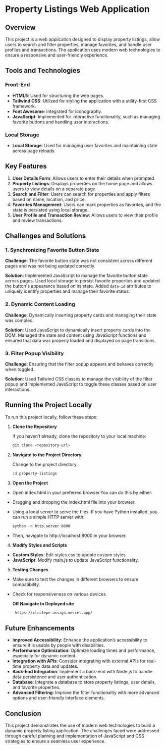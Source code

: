 # Property Listings Web Application

## Overview

This project is a web application designed to display property listings, allow users to search and filter properties, manage favorites, and handle user profiles and transactions. The application uses modern web technologies to ensure a responsive and user-friendly experience.

## Tools and Technologies

### Front-End
- **HTML5**: Used for structuring the web pages.
- **Tailwind CSS**: Utilized for styling the application with a utility-first CSS framework.
- **Font Awesome**: Integrated for iconography.
- **JavaScript**: Implemented for interactive functionality, such as managing favorite buttons and handling user interactions.

### Local Storage
- **Local Storage**: Used for managing user favorites and maintaining state across page reloads.

## Key Features

1. **User Details Form**: Allows users to enter their details when prompted.
2. **Property Listings**: Displays properties on the home page and allows users to view details on a separate page.
3. **Search and Filter**: Users can search for properties and apply filters based on name, location, and price.
4. **Favorites Management**: Users can mark properties as favorites, and the state is persisted using local storage.
5. **User Profile and Transaction Review**: Allows users to view their profile and review transactions.

## Challenges and Solutions

### 1. Synchronizing Favorite Button State
**Challenge**: The favorite button state was not consistent across different pages and was not being updated correctly.

**Solution**: Implemented JavaScript to manage the favorite button state across pages. Used local storage to persist favorite properties and updated the button's appearance based on its state. Added `data-id` attributes to uniquely identify properties and manage their favorite status.

### 2. Dynamic Content Loading
**Challenge**: Dynamically inserting property cards and managing their state was complex.

**Solution**: Used JavaScript to dynamically insert property cards into the DOM. Managed the state and content using JavaScript functions and ensured that data was properly loaded and displayed on page transitions.

### 3. Filter Popup Visibility
**Challenge**: Ensuring that the filter popup appears and behaves correctly when toggled.

**Solution**: Used Tailwind CSS classes to manage the visibility of the filter popup and implemented JavaScript to toggle these classes based on user interactions.


## Running the Project Locally

To run this project locally, follow these steps:

1. **Clone the Repository**

   If you haven’t already, clone the repository to your local machine:

   ```bash
   git clone <repository-url>

2. **Navigate to the Project Directory**

   Change to the project directory:

   ```bash
   cd property-listings

3. **Open the Project**

- Open index.html in your preferred browser.You can do this by either:

- Dragging and dropping the index.html file into your browser.

- Using a local server to serve the files. If you have Python installed, you can run a simple HTTP server with:

    ```bash
    python -m http.server 8000
- Then, navigate to http://localhost:8000 in your browser.

4. **Modify Styles and Scripts**

- **Custom Styles**: Edit styles.css to update custom styles.
- **JavaScript**: Modify main.js to update JavaScript functionality.

5. **Testing Changes**

- Make sure to test the changes in different browsers to ensure compatibility.
- Check for responsiveness on various devices.

    **OR**
**Navigate to Deployed site**
  ```bash
   https://circlepe-assign.vercel.app/
## Future Enhancements
- **Improved Accessibility**: Enhance the application’s accessibility to ensure it is usable by people with disabilities.
- **Performance Optimization**: Optimize loading times and performance, especially for dynamic content.
- **Integration with APIs**: Consider integrating with external APIs for real-time property data and updates.
- **Back-End Integration**: Implement a back-end with Node.js to handle data persistence and user authentication.
- **Database**: Integrate a database to store property listings, user details, and favorite properties.
- **Advanced Filtering**: Improve the filter functionality with more advanced options and user-friendly interface elements.

## Conclusion

This project demonstrates the use of modern web technologies to build a dynamic property listing application. The challenges faced were addressed through careful planning and implementation of JavaScript and CSS strategies to ensure a seamless user experience.
